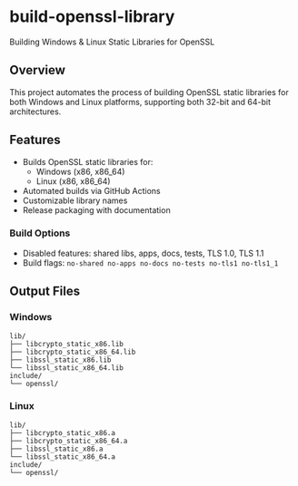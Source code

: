 # build-openssl-library

Building Windows & Linux Static Libraries for OpenSSL

## Overview

This project automates the process of building OpenSSL static libraries for both Windows and Linux platforms, supporting both 32-bit and 64-bit architectures.

## Features

- Builds OpenSSL static libraries for:
  - Windows (x86, x86_64)
  - Linux (x86, x86_64)
- Automated builds via GitHub Actions
- Customizable library names
- Release packaging with documentation

### Build Options
- Disabled features: shared libs, apps, docs, tests, TLS 1.0, TLS 1.1
- Build flags: `no-shared no-apps no-docs no-tests no-tls1 no-tls1_1`

## Output Files

### Windows
```
lib/
├── libcrypto_static_x86.lib
├── libcrypto_static_x86_64.lib
├── libssl_static_x86.lib
└── libssl_static_x86_64.lib
include/
└── openssl/
```

### Linux
```
lib/
├── libcrypto_static_x86.a
├── libcrypto_static_x86_64.a
├── libssl_static_x86.a
└── libssl_static_x86_64.a
include/
└── openssl/
```